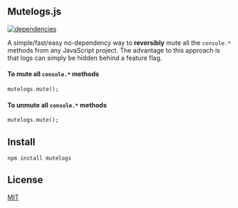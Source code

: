 ## Mutelogs.js

[![dependencies](https://david-dm.org/qbunt/mutelogs.js.svg) ](https://david-dm.org/)

A simple/fast/easy no-dependency way to **reversibly** mute all the `console.*` methods from any JavaScript project. The advantage to this approach is that logs can simply be hidden behind a feature flag.

#### To mute all `console.*` methods
`mutelogs.mute();`

#### To unmute all `console.*` methods
`mutelogs.mute();`

## Install
`npm install mutelogs`

## License
[MIT](https://en.wikipedia.org/wiki/MIT_License)

##
